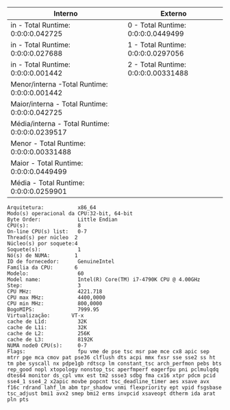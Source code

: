 | Interno | Externo |
|---------| ------- |
|in - Total Runtime: 0:0:0:0.042725|0 - Total Runtime: 0:0:0:0.0449499|
|in - Total Runtime: 0:0:0:0.027688|1 - Total Runtime: 0:0:0:0.0297056|
|in - Total Runtime: 0:0:0:0.001442|2 - Total Runtime: 0:0:0:0.00331488|
Menor/interna -Total Runtime: 0:0:0:0.001442|
Maior/interna - Total Runtime: 0:0:0:0.042725|
Média/interna - Total Runtime: 0:0:0:0.0239517|
Menor - Total Runtime: 0:0:0:0.00331488|
Maior - Total Runtime: 0:0:0:0.0449499|
Média - Total Runtime: 0:0:0:0.0259901|
```<code>
Arquitetura:           x86_64
Modo(s) operacional da CPU:32-bit, 64-bit
Byte Order:            Little Endian
CPU(s):                8
On-line CPU(s) list:   0-7
Thread(s) per núcleo  2
Núcleo(s) por soquete:4
Soquete(s):            1
Nó(s) de NUMA:        1
ID de fornecedor:      GenuineIntel
Família da CPU:       6
Modelo:                60
Model name:            Intel(R) Core(TM) i7-4790K CPU @ 4.00GHz
Step:                  3
CPU MHz:               4221.718
CPU max MHz:           4400,0000
CPU min MHz:           800,0000
BogoMIPS:              7999.95
Virtualização:       VT-x
cache de L1d:          32K
cache de L1i:          32K
cache de L2:           256K
cache de L3:           8192K
NUMA node0 CPU(s):     0-7
Flags:                 fpu vme de pse tsc msr pae mce cx8 apic sep mtrr pge mca cmov pat pse36 clflush dts acpi mmx fxsr sse sse2 ss ht tm pbe syscall nx pdpe1gb rdtscp lm constant_tsc arch_perfmon pebs bts rep_good nopl xtopology nonstop_tsc aperfmperf eagerfpu pni pclmulqdq dtes64 monitor ds_cpl vmx est tm2 ssse3 sdbg fma cx16 xtpr pdcm pcid sse4_1 sse4_2 x2apic movbe popcnt tsc_deadline_timer aes xsave avx f16c rdrand lahf_lm abm tpr_shadow vnmi flexpriority ept vpid fsgsbase tsc_adjust bmi1 avx2 smep bmi2 erms invpcid xsaveopt dtherm ida arat pln pts
